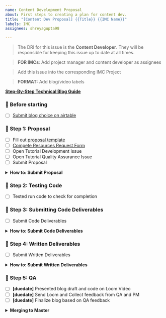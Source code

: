 ```yaml
---
name: Content Development Proposal
about: First steps to creating a plan for content dev.
title: "[Content Dev Proposal] {{Title}} {{IMC Name}}"
labels: IMC
assignees: shreyagupta98

---
```


>The DRI for this issue is the **Content Developer**. They will be responsible for keeping this issue up to date at all times.

>**FOR IMCs**: Add project manager and content developer as assignees

>Add this issue into the corresponding IMC Project

>**FORMAT:** Add blog/video labels

**[Step-By-Step Technical Blog Guide](https://hq.bitproject.org/how-to-write-a-technical-blog/)**

### :dancer: Before starting
- [ ] [Submit blog choice on airtable](https://airtable.com/shrshp0d9sruL7l9J)

### :pushpin: Step 1: Proposal
- [ ] Fill out [proposal template](bitprj/devrel/blob/master/contentdevproposal.md)
- [ ] [Compete Resources Request Form](https://airtable.com/shrYEJufxRzm97jha)
- [ ] Open Tutorial Development Issue
- [ ] Open Tutorial Quality Assurance Issue
- [ ] Submit Proposal
<details><summary><b>How to: Submit Proposal</b></summary>
    - Fork the bitprj/devrel repo
    
    - Create a file in the following folder: bitprj/devrel/{{imc_topic}}/{{imc_name}}/{{blog_title}}/proposal.md
    
    - Commit + Push proposal.md
    
    - Create branch called #{{insert-blog-title}}
    
    - Create a pull request to merge into the #{{insert-blog-title}} branch on bitprj/devrel
    
    - Assign your PM to the pull request
</details>

### :pushpin: Step 2: Testing Code
- [ ] Tested run code to check for completion

### :pushpin: Step 3: Submitting Code Deliverables
- [ ] Submit Code Deliverables
<details><summary><b>How to: Submit Code Deliverables</b></summary>
    - Fork the bitprj/devrel repo
    
    - Upload Finished Code on CodeSandbox
    
    - Check that all code is commented well
    
    - Link CodeSandbox in comments of this issue
    
    - Commit + Push starter code into your pertinent folder under /starter and solution code under /solution
    
    - Create a pull request to merge into the #{{insert-blog-title}} branch on bitprj/devrel
    
    - Assign your PM to the pull request
</details>

### :pushpin: Step 4: Written Deliverables
- [ ] Submit Written Deliverables

<details><summary><b>How to: Submit Written Deliverables</b></summary>
    - Fork the bitprj/devrel repo
    
    - Commit + Push written content (step-by-step blog tutorial of code) under blog.md within the pertinent folder
    
    - Create a pull request to merge into the #{{insert-blog-title}} branch on bitprj/devrel
    
    - Assign your PM to the pull request
</details>

### :pushpin: Step 5: QA
- [ ] **[duedate]** Presented blog draft and code on Loom Video
- [ ] **[duedate]** Send Loom and Collect feedback from QA and PM
- [ ] **[duedate]** Finalize blog based on QA feedback

<details>
<summary><b>Merging to Master</b></summary>

    - Open a Pull Request to Merge #{{insert-blog-title}} to #master
    
    - Assign QA Specialist to Pull Request
    
    - Assign Writing Specialist to Pull Request
</details>
